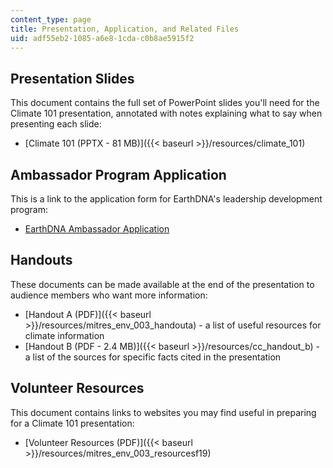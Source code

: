 ```yaml
---
content_type: page
title: Presentation, Application, and Related Files
uid: adf55eb2-1085-a6e8-1cda-c0b8ae5915f2
---
```


Presentation Slides
-------------------

This document contains the full set of PowerPoint slides you'll need for the Climate 101 presentation, annotated with notes explaining what to say when presenting each slide:

*   [Climate 101 (PPTX - 81 MB)]({{< baseurl >}}/resources/climate_101)

Ambassador Program Application
------------------------------

This is a link to the application form for EarthDNA's leadership development program:

*   [EarthDNA Ambassador Application](https://docs.google.com/forms/d/e/1FAIpQLSfduTbn5-XyCu6hpsZzK1E31vgJs8XnpSa8poccsCxKVTxLqw/viewform)

Handouts
--------

These documents can be made available at the end of the presentation to audience members who want more information:

*   [Handout A (PDF)]({{< baseurl >}}/resources/mitres_env_003_handouta) - a list of useful resources for climate information
*   [Handout B (PDF - 2.4 MB)]({{< baseurl >}}/resources/cc_handout_b) - a list of the sources for specific facts cited in the presentation

Volunteer Resources
-------------------

This document contains links to websites you may find useful in preparing for a Climate 101 presentation:

*   [Volunteer Resources (PDF)]({{< baseurl >}}/resources/mitres_env_003_resourcesf19)